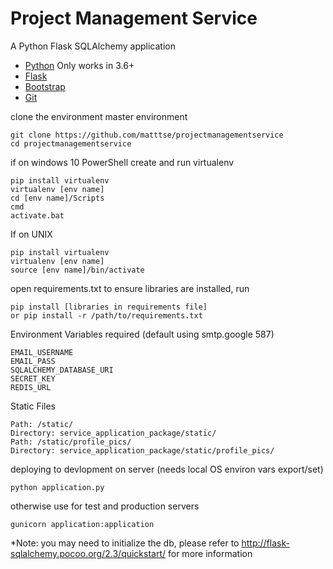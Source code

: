 # Project Management Service

A Python Flask SQLAlchemy application

- [Python](https://www.python.org/downloads/) Only works in 3.6+
- [Flask](http://flask.pocoo.org/)
- [Bootstrap](https://getbootstrap.com/)
- [Git](https://gist.github.com/derhuerst/1b15ff4652a867391f03)

clone the environment master environment
```
git clone https://github.com/matttse/projectmanagementservice
cd projectmanagementservice
```
if on windows 10 PowerShell
create and run virtualenv
```
pip install virtualenv
virtualenv [env name]
cd [env name]/Scripts
cmd
activate.bat
```
If on UNIX
```
pip install virtualenv
virtualenv [env name]
source [env name]/bin/activate

```
open requirements.txt to ensure libraries are installed, run
```
pip install [libraries in requirements file]
or pip install -r /path/to/requirements.txt
```

Environment Variables required (default using smtp.google 587)
```
EMAIL_USERNAME
EMAIL_PASS
SQLALCHEMY_DATABASE_URI
SECRET_KEY
REDIS_URL
```

Static Files
```
Path: /static/
Directory: service_application_package/static/
Path: /static/profile_pics/
Directory: service_application_package/static/profile_pics/
```



deploying to devlopment on server (needs local OS environ vars export/set)
```
python application.py
```
otherwise use for test and production servers
```
gunicorn application:application
```

*Note: you may need to initialize the db, please refer to http://flask-sqlalchemy.pocoo.org/2.3/quickstart/ for more information

